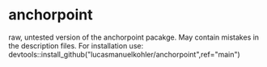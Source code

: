 # anchorpoint
raw, untested version of the anchorpoint pacakge. May contain mistakes in the description files. 
For installation use: devtools::install_github("lucasmanuelkohler/anchorpoint",ref="main")
